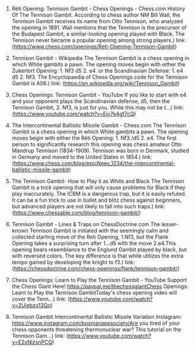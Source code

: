 ---
---
1. Réti Opening: Tennison Gambit - Chess Openings - Chess.com
History Of The Tennison Gambit. According to chess author NM Bill Wall, the Tennison Gambit receives its name from Otto Tennison, who analyzed the opening in 1891. Wall mentions that the Tennison is the precursor of the Budapest Gambit, a similar-looking opening played with Black. The Tennison never became a popular opening among strong players.)
link: (https://www.chess.com/openings/Reti-Opening-Tennison-Gambit)


2. Tennison Gambit - Wikipedia
The Tennison Gambit is a chess opening in which White gambits a pawn. The opening moves begin with either the Zukertort Opening: 1. Nf3 d5 2. e4. or the Scandinavian Defense: 1. e4 d5 2. Nf3. The Encyclopaedia of Chess Openings code for the Tennison Gambit is A06.)
link: (https://en.wikipedia.org/wiki/Tennison_Gambit)


3. Chess Openings: Tennison Gambit - YouTube
If you like to start with e4 and your opponent plays the Scandinavian defense, d5, then the Tennison Gambit, 2. Nf3, is just for you. While this may not be t...)
link: (https://www.youtube.com/watch?v=Ejv7e4gf7cQ)


4. The Intercontinental Ballistic Missile Gambit - Chess.com
The Tennison Gambit is a chess opening in which White gambits a pawn. The opening moves begin with either the Réti Opening: 1. Nf3 /d5 2. e4. The first person to significantly research this opening was chess amateur Otto Mandrup Tennison (1834-1909). Tennison was born in Denmark, studied in Germany and moved to the United States in 1854.)
link: (https://www.chess.com/blog/epicNeev_1234/the-intercontinental-ballistic-missile-gambit)


5. The Tennison Gambit- How to Play it as White and Black
The Tennison Gambit is a trick opening that will only cause problems for Black if they play inaccurately. The ICBM is a dangerous trap, but it is easily refuted. It can be a fun trick to use in bullet and blitz chess against beginners, but advanced players are not likely to fall into such traps.)
link: (https://www.chessable.com/blog/tennison-gambit/)


6. Tennison Gambit - Lines & Traps on ChessDoctrine.com
The lesser-known Tennison Gambit is initiated with the seemingly calm and collected starting move of the Reti Opening, 1.Nf3, but the Flank Opening takes a surprising turn after 1…d5 with the move 2.e4.This opening bears resemblance to the Englund Gambit played by black, but with reversed colors. The key difference is that white utilizes the extra tempo gained by developing the knight to f3.)
link: (https://chessdoctrine.com/chess-openings/flank/tennison-gambit/)


7. Chess Openings: Learn to Play the Tennison Gambit - YouTube
Support the Chess Giant Here! https://paypal.me/thechessgiantChess Openings: Learn to Play the Tennison GambitToday's chess opening video will cover the Tenn...)
link: (https://www.youtube.com/watch?v=2Uiebzo13Qo)


8. Tennison Gambit Intercontinental Ballistic Missile Variation
Instagram: https://www.instagram.com/bosnianapesociety/Are you tired of your chess opponents threatening thermonuclear war? This tutorial on the Tennison Gam...)
link: (https://www.youtube.com/watch?v=E2xNlzsnPCQ)


